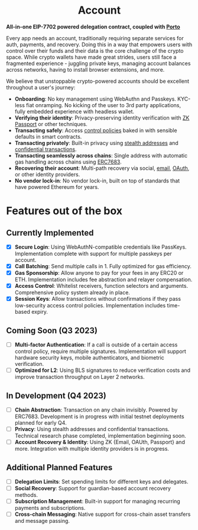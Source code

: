 # <h1 align="center"> Account </h1>

**All-in-one EIP-7702 powered delegation contract, coupled with [Porto](https://github.com/ithacaxyz/porto)**

Every app needs an account, traditionally requiring separate services for auth, payments, and recovery. Doing this in a way that empowers users with control over their funds and their data is the core challenge of the crypto space. While crypto wallets have made great strides, users still face a fragmented experience - juggling private keys, managing account balances across networks, 
having to install browser extensions, and more.

We believe that unstoppable crypto-powered accounts should be excellent throughout a user's journey:

- **Onboarding**: No key management using WebAuthn and Passkeys. KYC-less fiat onramping. No kicking of the user to 3rd party applications, fully embedded experience with headless wallet.
- **Verifying their identity**: Privacy-preserving identity verification with [ZK Passport](https://www.openpassport.app/) or other techniques.
- **Transacting safely**: Access [control policies](b/main/src/GuardedExecutor.sol) baked in with sensible defaults in smart contracts.
- **Transacting privately**: Built-in privacy using [stealth addresses](https://vitalik.eth.limo/general/2023/01/20/stealth.html) and [confidential transactions](https://eips.ethereum.org/EIPS/eip-4491).
- **Transacting seamlessly across chains**: Single address with automatic gas handling across chains using [ERC7683](https://eips.ethereum.org/EIPS/eip-7683).
- **Recovering their account**: Multi-path recovery via social, [email](https://github.com/zkemail), [OAuth](https://github.com/olehmisar/zklogin/pull/2), or other identity providers.
- **No vendor lock-in**: No vendor lock-in, built on top of standards that have powered Ethereum for years.

# Features out of the box

## Currently Implemented

* [x] **Secure Login**: Using WebAuthN-compatible credentials like PassKeys. Implementation complete with support for multiple passkeys per account.
* [x] **Call Batching**: Send multiple calls in 1. Fully optimized for gas efficiency.
* [x] **Gas Sponsorship**: Allow anyone to pay for your fees in any ERC20 or ETH. Implementation includes fee abstraction and relayer compensation.
* [x] **Access Control**: Whitelist receivers, function selectors and arguments. Comprehensive policy system already in place.
* [x] **Session Keys**: Allow transactions without confirmations if they pass low-security access control policies. Implementation includes time-based expiry.

## Coming Soon (Q3 2023)

* [ ] **Multi-factor Authentication**: If a call is outside of a certain access control policy, require multiple signatures. Implementation will support hardware security keys, mobile authenticators, and biometric verification.
* [ ] **Optimized for L2**: Using BLS signatures to reduce verification costs and improve transaction throughput on Layer 2 networks.

## In Development (Q4 2023)

* [ ] **Chain Abstraction**: Transaction on any chain invisibly. Powered by ERC7683. Development is in progress with initial testnet deployments planned for early Q4.
* [ ] **Privacy**: Using stealth addresses and confidential transactions. Technical research phase completed, implementation beginning soon.
* [ ] **Account Recovery & Identity**: Using ZK {Email, OAUth, Passport} and more. Integration with multiple identity providers is in progress.

## Additional Planned Features

* [ ] **Delegation Limits**: Set spending limits for different keys and delegates.
* [ ] **Social Recovery**: Support for guardian-based account recovery methods.
* [ ] **Subscription Management**: Built-in support for managing recurring payments and subscriptions.
* [ ] **Cross-chain Messaging**: Native support for cross-chain asset transfers and message passing.
